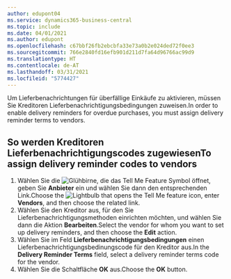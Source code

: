 ```yaml
---
author: edupont04
ms.service: dynamics365-business-central
ms.topic: include
ms.date: 04/01/2021
ms.author: edupont
ms.openlocfilehash: c67bbf26fb2ebcbfa33e73a0b2e024ded72f0ee3
ms.sourcegitcommit: 766e2840fd16efb901d211d7fa64d96766ac99d9
ms.translationtype: HT
ms.contentlocale: de-AT
ms.lasthandoff: 03/31/2021
ms.locfileid: "5774427"
---
```

<span data-ttu-id="97a70-101">Um Lieferbenachrichtungen für überfällige Einkäufe zu aktivieren, müssen Sie Kreditoren Lieferbenachrichtigungsbedingungen zuweisen.</span><span class="sxs-lookup"><span data-stu-id="97a70-101">In order to enable delivery reminders for overdue purchases, you must assign delivery reminder terms to vendors.</span></span>  

## <a name="to-assign-delivery-reminder-codes-to-vendors"></a><span data-ttu-id="97a70-102">So werden Kreditoren Lieferbenachrichtigungscodes zugewiesen</span><span class="sxs-lookup"><span data-stu-id="97a70-102">To assign delivery reminder codes to vendors</span></span>  

1. <span data-ttu-id="97a70-103">Wählen Sie die ![Glühbirne, die das Tell Me Feature](../../../media/ui-search/search_small.png "Tell me-Funktion") Symbol öffnet, geben Sie **Anbieter** ein und wählen Sie dann den entsprechenden Link.</span><span class="sxs-lookup"><span data-stu-id="97a70-103">Choose the ![Lightbulb that opens the Tell Me feature](../../../media/ui-search/search_small.png "Tell me what you want to do") icon, enter **Vendors**, and then choose the related link.</span></span>  
2. <span data-ttu-id="97a70-104">Wählen Sie den Kreditor aus, für den Sie Lieferbenachrichtigungsmethoden einrichten möchten, und wählen Sie dann die Aktion **Bearbeiten**.</span><span class="sxs-lookup"><span data-stu-id="97a70-104">Select the vendor for whom you want to set up delivery reminders, and then choose the **Edit** action.</span></span>  
3. <span data-ttu-id="97a70-105">Wählen Sie im Feld **Lieferbenachrichtigungsbedingungen** einen Lieferbenachrichtigungsbedinungscode für den Kreditor aus.</span><span class="sxs-lookup"><span data-stu-id="97a70-105">In the **Delivery Reminder Terms** field, select a delivery reminder terms code for the vendor.</span></span>  
4. <span data-ttu-id="97a70-106">Wählen Sie die Schaltfläche **OK** aus.</span><span class="sxs-lookup"><span data-stu-id="97a70-106">Choose the **OK** button.</span></span>  
